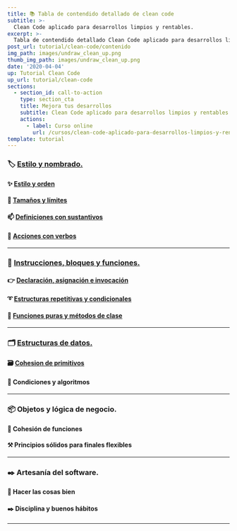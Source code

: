 ```yaml
---
title: 📚 Tabla de contendido detallado de clean code
subtitle: >-
  Clean Code aplicado para desarrollos limpios y rentables.
excerpt: >-
  Tabla de contendido detallado Clean Code aplicado para desarrollos limpios y rentables
post_url: tutorial/clean-code/contenido
img_path: images/undraw_clean_up.png
thumb_img_path: images/undraw_clean_up.png
date: '2020-04-04'
up: Tutorial Clean Code
up_url: tutorial/clean-code
sections:
  - section_id: call-to-action
    type: section_cta
    title: Mejora tus desarrollos
    subtitle: Clean Code aplicado para desarrollos limpios y rentables.
    actions:
      - label: Curso online
        url: /cursos/clean-code-aplicado-para-desarrollos-limpios-y-rentables/
template: tutorial
---
```


### 🏷️ [Estilo y nombrado.](./nombres/estilo_y_nombrado)

#### ✨ [Estilo y orden](./nombres/estilo_y_orden)

#### 📏 [Tamaños y límites](./nombres/tamanos_y_limites)

#### 📫 [Definiciones con sustantivos](./nombres/definiciones_con_sustantivos)

#### 💪 [Acciones con verbos](./nombres/acciones_con_verbos)

---

### 🔀 [Instrucciones, bloques y funciones.](../funciones)

#### 👉 [Declaración, asignación e invocación](../funciones/declaracion_asignacion_e_invocacion)

#### ➰ [Estructuras repetitivas y condicionales](../funciones/estructuras_repetitivas_y_condicionales)

#### 🧩 [Funciones puras y métodos de clase](../funciones/funciones_puras_y_metodos_de_clase)

---

### 🗂️ [Estructuras de datos.](../datos/)

#### 🗃️ [Cohesion de primitivos](../datos/cohesion_de_primitivos)

#### 🔱 Condiciones y algoritmos

---

### 📦 Objetos y lógica de negocio.

#### 🧱 Cohesión de funciones

#### ⚒️ Principios sólidos para finales flexibles

---

### ✒️ Artesanía del software.

#### 📝 Hacer las cosas bien

#### ✒️ Disciplina y buenos hábitos

---
